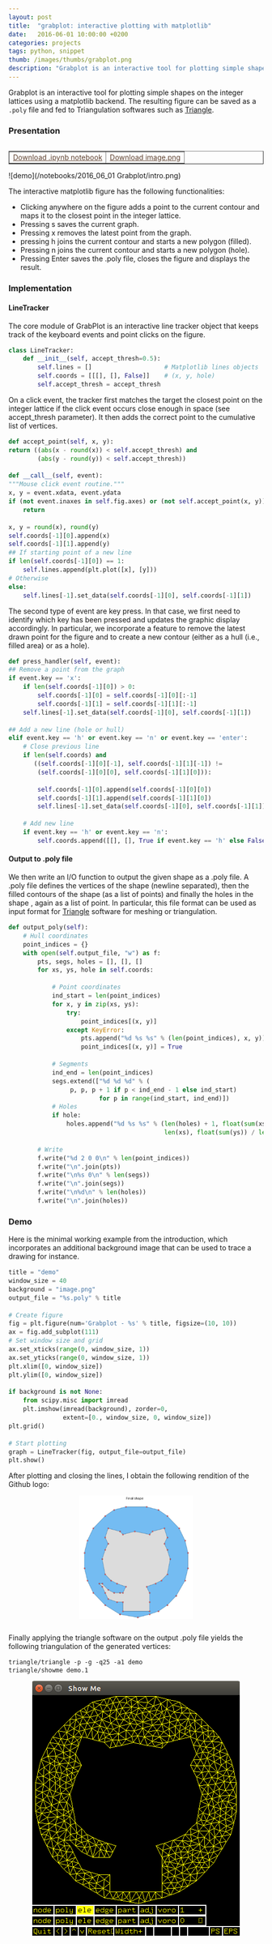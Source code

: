 ```yaml
---
layout: post
title:  "grabplot: interactive plotting with matplotlib"
date:   2016-06-01 10:00:00 +0200
categories: projects
tags: python, snippet
thumb: /images/thumbs/grabplot.png
description: "Grabplot is an interactive tool for plotting simple shapes on the integer lattices using a matplotlib backend. The resulting figure can be saved as a .poly file and fed to Triangulation softwares such as Triangle"
---
```




Grabplot is an interactive tool for plotting simple shapes on the integer lattices using a <span class="inline-code">matplotlib</span> backend. The resulting figure can be saved as a `.poly` file and fed to Triangulation softwares such as [Triangle](https://www.cs.cmu.edu/~quake/triangle.html).

### <i class="fa fa-clipboard"></i> Presentation

<table border="1" cellpadding="6" align="right">
<tr>
<td><a style="color:#5E412F" href="/notebooks/2016_06_01 Grabplot/grabplot.ipynb">Download .ipynb notebook</a></td>
<td><a style="color:#5E412F" href="/notebooks/2016_06_01 Grabplot/image.png">Download image.png</a></td>
</tr>
</table>


![demo](/notebooks/2016_06_01 Grabplot/intro.png)



The interactive <span class="inline-code">matplotlib</span> figure has the following functionalities:

  * Clicking anywhere on the figure adds a point to the current contour and maps it to the closest point in the integer lattice.
  * Pressing  <span class="inline-code">s</span> saves the current graph.
  * Pressing  <span class="inline-code">x</span> removes the latest point from the graph.
  * pressing  <span class="inline-code">h</span> joins the current contour and starts a new polygon (filled).
  * Pressing  <span class="inline-code">n</span> joins the current contour and starts a new polygon (hole).
  * Pressing  <span class="inline-code">Enter</span> saves the .poly file, closes the figure and displays the result.


### <i class="fa fa-wrench"></i> Implementation

#### LineTracker

The core module of GrabPlot is an interactive <span class="keyword">line tracker</span> object that keeps track of the keyboard events and point clicks on the figure.


```python
class LineTracker:
    def __init__(self, accept_thresh=0.5):
        self.lines = []                    # Matplotlib lines objects
        self.coords = [[[], [], False]]    # (x, y, hole)
        self.accept_thresh = accept_thresh
```

On a click event, the tracker first matches the target the closest point on the integer lattice if the click event occurs close enough in space (see  <span class="inline-code">accept_thresh</span> parameter). It then adds the correct point to the cumulative list of vertices.

```python
def accept_point(self, x, y):
return ((abs(x - round(x)) < self.accept_thresh) and
        (abs(y - round(y)) < self.accept_thresh))

def __call__(self, event):
"""Mouse click event routine."""
x, y = event.xdata, event.ydata
if (not event.inaxes in self.fig.axes) or (not self.accept_point(x, y)):
    return

x, y = round(x), round(y)
self.coords[-1][0].append(x)
self.coords[-1][1].append(y)
## If starting point of a new line
if len(self.coords[-1][0]) == 1:
    self.lines.append(plt.plot([x], [y]))
# Otherwise
else:
    self.lines[-1].set_data(self.coords[-1][0], self.coords[-1][1])
```

The second type of event are key press. In that case, we first need to identify which key has been pressed and updates the graphic display accordingly. In particular, we incorporate a  feature to remove the latest drawn point for the figure and to create a new contour (either as a hull (i.e., filled area) or as a hole).

```python
def press_handler(self, event):
## Remove a point from the graph
if event.key == 'x':
    if len(self.coords[-1][0]) > 0:
        self.coords[-1][0] = self.coords[-1][0][:-1]
        self.coords[-1][1] = self.coords[-1][1][:-1]
	self.lines[-1].set_data(self.coords[-1][0], self.coords[-1][1])

## Add a new line (hole or hull)
elif event.key == 'h' or event.key == 'n' or event.key == 'enter':
    # Close previous line
    if len(self.coords) and
       ((self.coords[-1][0][-1], self.coords[-1][1][-1]) !=
        (self.coords[-1][0][0], self.coords[-1][1][0])):

        self.coords[-1][0].append(self.coords[-1][0][0])
        self.coords[-1][1].append(self.coords[-1][1][0])
        self.lines[-1].set_data(self.coords[-1][0], self.coords[-1][1])

    # Add new line
    if event.key == 'h' or event.key == 'n':
        self.coords.append([[], [], True if event.key == 'h' else False])
```

#### Output to .poly file

We then write an <span class="keyword">I/O function</span> to output the given shape as a <span class="inline-code">.poly</span> file. A <span class="inline-code">.poly</span> file defines the vertices of the shape (newline separated), then the filled contours of the shape (as a list of points) and finally the holes in the shape , again as a list of point. In particular, this file format can be used as input format for <a href="https://www.cs.cmu.edu/~quake/triangle.html" target="_blank">Triangle</a> software for meshing or triangulation.


```python
def output_poly(self):
    # Hull coordinates
    point_indices = {}
    with open(self.output_file, "w") as f:
        pts, segs, holes = [], [], []
        for xs, ys, hole in self.coords:

            # Point coordinates
            ind_start = len(point_indices)
            for x, y in zip(xs, ys):
                try:
                    point_indices[(x, y)]
                except KeyError:
                    pts.append("%d %s %s" % (len(point_indices), x, y))
                    point_indices[(x, y)] = True

            # Segments
            ind_end = len(point_indices)
            segs.extend(["%d %d %d" % (
	    		 p, p, p + 1 if p < ind_end - 1 else ind_start)
                         for p in range(ind_start, ind_end)])
            # Holes
            if hole:
                holes.append("%d %s %s" % (len(holes) + 1, float(sum(xs)) /
                                           len(xs), float(sum(ys)) / len(ys)))

        # Write
        f.write("%d 2 0 0\n" % len(point_indices))
        f.write("\n".join(pts))
        f.write("\n%s 0\n" % len(segs))
        f.write("\n".join(segs))
        f.write("\n%d\n" % len(holes))
        f.write("\n".join(holes))
```


### <i class="fa fa-laptop"></i> Demo
Here is the minimal working example from the introduction, which incorporates an additional background image that can be used to trace a drawing for instance.


```python
title = "demo"
window_size = 40
background = "image.png"
output_file = "%s.poly" % title

# Create figure
fig = plt.figure(num='Grabplot - %s' % title, figsize=(10, 10))
ax = fig.add_subplot(111)
# Set window size and grid
ax.set_xticks(range(0, window_size, 1))
ax.set_yticks(range(0, window_size, 1))
plt.xlim([0, window_size])
plt.ylim([0, window_size])

if background is not None:
    from scipy.misc import imread
    plt.imshow(imread(background), zorder=0,
               extent=[0., window_size, 0, window_size])
plt.grid()

# Start plotting
graph = LineTracker(fig, output_file=output_file)
plt.show()
```

After plotting and closing the lines, I obtain the following rendition of the Github logo:

<div style="text-align:center; margin-bottom:25px"><img src="/notebooks/2016_06_01 Grabplot/final_shape.png" width="45%"></div>

Finally applying the <span class="inline-code">triangle</span> software on the output  <span class="inline-code">.poly</span> file yields the following triangulation of the generated vertices:


    triangle/triangle -p -g -q25 -a1 demo
    triangle/showme demo.1

<div style="text-align:center"><img src ="/notebooks/2016_06_01 Grabplot/output_plot.png" /></div>
